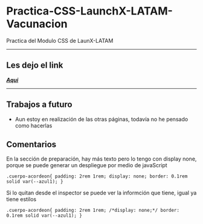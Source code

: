 # Practica-CSS-LaunchX-LATAM-Vacunacion
Practica del Modulo CSS de LaunX-LATAM

<hr>

## Les dejo el link

***[Aqui](https://lamazorca.github.io/Practica-CSS-LaunchX-LATAM-Vacunacion/)***

---

## Trabajos a futuro
* Aun estoy en realización de las otras páginas, todavía no he pensado como hacerlas

## Comentarios
En la sección de preparación, hay más texto pero lo tengo con display none, porque se puede generar un despliegue por medio de javaScript


`.cuerpo-acordeon{
    padding: 2rem 1rem;
    display: none;
    border: 0.1rem solid var(--azul1);
}`


Si lo quitan desde el inspector se puede ver la informción que tiene, igual ya tiene estilos

`.cuerpo-acordeon{
    padding: 2rem 1rem;
    /*display: none;*/
    border: 0.1rem solid var(--azul1);
}
`

